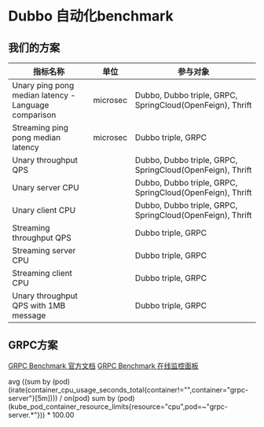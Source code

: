 # Dubbo 自动化benchmark

## 我们的方案

| 指标名称                                                 | 单位       | 参与对象                                                      |
|------------------------------------------------------|----------|-----------------------------------------------------------|
| Unary ping pong median latency - Language comparison | microsec | Dubbo, Dubbo triple, GRPC, SpringCloud(OpenFeign), Thrift |
| Streaming ping pong median latency                   | microsec | Dubbo triple, GRPC                                        |
| Unary throughput QPS                                 |          | Dubbo, Dubbo triple, GRPC, SpringCloud(OpenFeign), Thrift |
| Unary server CPU                                     |          | Dubbo, Dubbo triple, GRPC, SpringCloud(OpenFeign), Thrift |
| Unary client CPU                                     |          | Dubbo, Dubbo triple, GRPC, SpringCloud(OpenFeign), Thrift |
| Streaming throughput QPS                             |          | Dubbo triple, GRPC                                        |
| Streaming server CPU                                 |          | Dubbo triple, GRPC                                        |
| Streaming client CPU                                 |          | Dubbo triple, GRPC                                        |
| Unary throughput QPS with 1MB message                |          | Dubbo triple, GRPC                                        |

## GRPC方案

[GRPC Benchmark 官方文档](https://grpc.io/docs/guides/benchmarking/)
[GRPC Benchmark 在线监控面板](https://grafana-dot-grpc-testing.appspot.com/?orgId=1)

avg ((sum by (pod) (irate(container_cpu_usage_seconds_total{container!="",container="grpc-server"}[5m]))) / on(pod) sum by (pod) (kube_pod_container_resource_limits{resource="cpu",pod=~"grpc-server.*"})) * 100.00